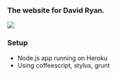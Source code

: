 ### The website for David Ryan.

![](https://dl.dropboxusercontent.com/u/83822475/gifs/jarulegiddyup.gif)

### Setup
- Node.js app running on Heroku
- Using coffeescript, stylus, grunt


